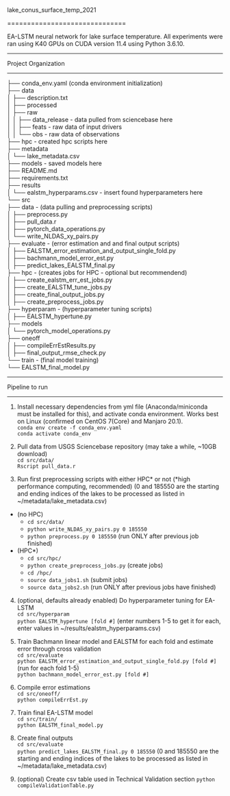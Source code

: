 
lake_conus_surface_temp_2021

==============================

EA-LSTM neural network for lake surface temperature. All experiments were ran using K40 GPUs on CUDA version 11.4 using Python 3.6.10.

---------------

Project Organization 

------------

├── conda_env.yaml (conda environment initialization)  
├── data   
│   ├── description.txt   
│   ├── processed   
│   ├── raw   
│   │   ├── data_release - data pulled from sciencebase here   
│   │   ├── feats - raw data of input drivers   
│   │   └── obs - raw data of observations   
├── hpc - created hpc scripts here   
├── metadata   
│   └── lake_metadata.csv   
├── models - saved models here   
├── README.md   
├── requirements.txt   
├── results   
│   └── ealstm_hyperparams.csv - insert found hyperparameters here   
└── src   
    ├── data  - (data pulling and preprocessing scripts)  
    │   ├── preprocess.py  
    │   ├── pull_data.r   
    │   ├── pytorch_data_operations.py   
    │   └── write_NLDAS_xy_pairs.py   
    ├── evaluate  - (error estimation and and final output scripts)  
    │   ├── EALSTM_error_estimation_and_output_single_fold.py   
    │ ├── bachmann_model_error_est.py    
    │   ├── predict_lakes_EALSTM_final.py   
    ├── hpc   - (creates jobs for HPC - optional but recommendend)  
    │   ├── create_ealstm_err_est_jobs.py   
    │   ├── create_EALSTM_tune_jobs.py   
    │   ├── create_final_output_jobs.py   
    │   ├── create_preprocess_jobs.py   
    ├── hyperparam   - (hyperparameter tuning scripts)  
    │   ├── EALSTM_hypertune.py   
    ├── models   
    │   └── pytorch_model_operations.py   
    ├── oneoff   
    │   ├── compileErrEstResults.py   
    │   ├── final_output_rmse_check.py   
    └── train - (final model training)  
           └── EALSTM_final_model.py   


--------

Pipeline to run

-------------

1. Install necessary dependencies from yml file (Anaconda/miniconda must be installed for this), and activate conda environment. Works best on Linux (confirmed on CentOS 7(Core) and Manjaro 20.1).  
`conda env create -f conda_env.yaml`  
`conda activate conda_env`  


2. Pull data from USGS Sciencebase repository (may take a while, ~10GB download)  
`cd src/data/`  
`Rscript pull_data.r`  

3. Run first preprocessing scripts with either HPC* or not (*high performance computing, recommended) (0 and 185550 are the starting and ending indices of the lakes to be processed as listed in ~/metadata/lake_metadata.csv)  
* (no HPC)   
    + `cd src/data/`  
    + `python write_NLDAS_xy_pairs.py 0 185550`  
    + `python preprocess.py 0 185550` (run ONLY after previous job finished)  
* (HPC*)  
    + `cd src/hpc/`    
    + `python create_preprocess_jobs.py`  (create jobs)  
    + `cd /hpc/`  
    + `source data_jobs1.sh` (submit jobs)  
    + `source data_jobs2.sh` (run ONLY after previous jobs have finished)  

4. (optional, defaults already enabled)  Do hyperparameter tuning for EA-LSTM   
`cd src/hyperparam`   
`python EALSTM_hypertune [fold #]` (enter numbers 1-5 to get it for each, enter values in ~/results/ealstm_hyperparams.csv)  

5. Train Bachmann linear model and EALSTM for each fold and estimate error through cross validation  
`cd src/evaluate`   
`python EALSTM_error_estimation_and_output_single_fold.py [fold #]` (run for each fold 1-5)   
`python bachmann_model_error_est.py [fold #]`      

6. Compile error estimations  
`cd src/oneoff/`  
`python compileErrEst.py`  

7. Train final EA-LSTM model    
`cd src/train/`   
`python EALSTM_final_model.py`   

8. Create final outputs   
`cd src/evaluate`    
`python predict_lakes_EALSTM_final.py 0 185550` (0 and 185550 are the starting and ending indices of the lakes to be processed as listed in ~/metadata/lake_metadata.csv)  


9. (optional) Create csv table used in Technical Validation section
`python compileValidationTable.py`
